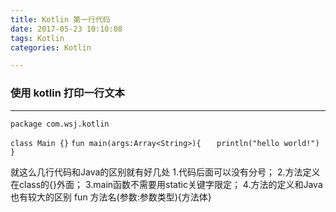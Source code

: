 ```yaml
---
title: Kotlin 第一行代码
date: 2017-05-23 10:10:08
tags: Kotlin
categories: Kotlin

---
```

### 使用 kotlin 打印一行文本
***
`package com.wsj.kotlin`

`class Main {}`
`fun main(args:Array<String>){`
	`	println("hello world!")`
`}`

就这么几行代码和Java的区别就有好几处
1.代码后面可以没有分号；
2.方法定义在class的{}外面；
3.main函数不需要用static关键字限定；
4.方法的定义和Java也有较大的区别 fun 方法名(参数:参数类型){方法体}